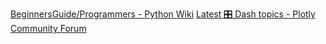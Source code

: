 
[BeginnersGuide/Programmers - Python Wiki](https://wiki.python.org/moin/BeginnersGuide/Programmers)
[Latest 🎛️ Dash topics - Plotly Community Forum](https://community.plotly.com/c/dash/16)